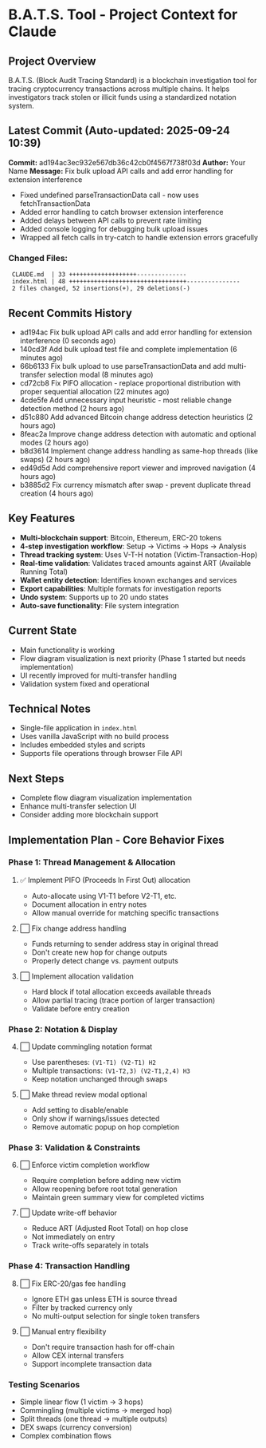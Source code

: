 # B.A.T.S. Tool - Project Context for Claude

## Project Overview
B.A.T.S. (Block Audit Tracing Standard) is a blockchain investigation tool for tracing cryptocurrency transactions across multiple chains. It helps investigators track stolen or illicit funds using a standardized notation system.

## Latest Commit (Auto-updated: 2025-09-24 10:39)

**Commit:** ad194ac3ec932e567db36c42cb0f4567f738f03d
**Author:** Your Name
**Message:** Fix bulk upload API calls and add error handling for extension interference

- Fixed undefined parseTransactionData call - now uses fetchTransactionData
- Added error handling to catch browser extension interference
- Added delays between API calls to prevent rate limiting
- Added console logging for debugging bulk upload issues
- Wrapped all fetch calls in try-catch to handle extension errors gracefully

### Changed Files:
```
 CLAUDE.md  | 33 +++++++++++++++++++--------------
 index.html | 48 +++++++++++++++++++++++++++++++++---------------
 2 files changed, 52 insertions(+), 29 deletions(-)
```

## Recent Commits History

- ad194ac Fix bulk upload API calls and add error handling for extension interference (0 seconds ago)
- 140cd3f Add bulk upload test file and complete implementation (6 minutes ago)
- 66b6133 Fix bulk upload to use parseTransactionData and add multi-transfer selection modal (8 minutes ago)
- cd72cb8 Fix PIFO allocation - replace proportional distribution with proper sequential allocation (22 minutes ago)
- 4cde5fe Add unnecessary input heuristic - most reliable change detection method (2 hours ago)
- d51c880 Add advanced Bitcoin change address detection heuristics (2 hours ago)
- 8feac2a Improve change address detection with automatic and optional modes (2 hours ago)
- b8d3614 Implement change address handling as same-hop threads (like swaps) (2 hours ago)
- ed49d5d Add comprehensive report viewer and improved navigation (4 hours ago)
- b3885d2 Fix currency mismatch after swap - prevent duplicate thread creation (4 hours ago)

## Key Features
- **Multi-blockchain support**: Bitcoin, Ethereum, ERC-20 tokens
- **4-step investigation workflow**: Setup → Victims → Hops → Analysis
- **Thread tracking system**: Uses V-T-H notation (Victim-Transaction-Hop)
- **Real-time validation**: Validates traced amounts against ART (Available Running Total)
- **Wallet entity detection**: Identifies known exchanges and services
- **Export capabilities**: Multiple formats for investigation reports
- **Undo system**: Supports up to 20 undo states
- **Auto-save functionality**: File system integration

## Current State
- Main functionality is working
- Flow diagram visualization is next priority (Phase 1 started but needs implementation)
- UI recently improved for multi-transfer handling
- Validation system fixed and operational

## Technical Notes
- Single-file application in `index.html`
- Uses vanilla JavaScript with no build process
- Includes embedded styles and scripts
- Supports file operations through browser File API

## Next Steps
- Complete flow diagram visualization implementation
- Enhance multi-transfer selection UI
- Consider adding more blockchain support

## Implementation Plan - Core Behavior Fixes

### Phase 1: Thread Management & Allocation
1. ✅ Implement PIFO (Proceeds In First Out) allocation
   - Auto-allocate using V1-T1 before V2-T1, etc.
   - Document allocation in entry notes
   - Allow manual override for matching specific transactions

2. ⬜ Fix change address handling
   - Funds returning to sender address stay in original thread
   - Don't create new hop for change outputs
   - Properly detect change vs. payment outputs

3. ⬜ Implement allocation validation
   - Hard block if total allocation exceeds available threads
   - Allow partial tracing (trace portion of larger transaction)
   - Validate before entry creation

### Phase 2: Notation & Display
4. ⬜ Update commingling notation format
   - Use parentheses: `(V1-T1) (V2-T1) H2`
   - Multiple transactions: `(V1-T2,3) (V2-T1,2,4) H3`
   - Keep notation unchanged through swaps

5. ⬜ Make thread review modal optional
   - Add setting to disable/enable
   - Only show if warnings/issues detected
   - Remove automatic popup on hop completion

### Phase 3: Validation & Constraints
6. ⬜ Enforce victim completion workflow
   - Require completion before adding new victim
   - Allow reopening before root total generation
   - Maintain green summary view for completed victims

7. ⬜ Update write-off behavior
   - Reduce ART (Adjusted Root Total) on hop close
   - Not immediately on entry
   - Track write-offs separately in totals

### Phase 4: Transaction Handling
8. ⬜ Fix ERC-20/gas fee handling
   - Ignore ETH gas unless ETH is source thread
   - Filter by tracked currency only
   - No multi-output selection for single token transfers

9. ⬜ Manual entry flexibility
   - Don't require transaction hash for off-chain
   - Allow CEX internal transfers
   - Support incomplete transaction data

### Testing Scenarios
- Simple linear flow (1 victim → 3 hops)
- Commingling (multiple victims → merged hop)
- Split threads (one thread → multiple outputs)
- DEX swaps (currency conversion)
- Complex combination flows
